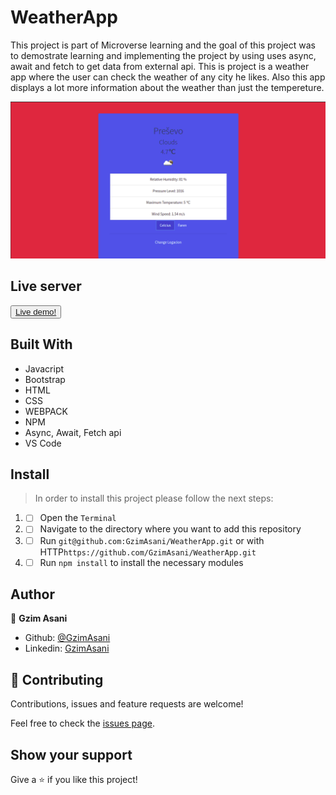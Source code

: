 # WeatherApp

This project is part of Microverse learning and the goal of this project was to demostrate learning and implementing the project by using  uses async, await and fetch to get data from external api. This is project is a weather app where the user can check the weather of any city he likes. Also this app displays a lot more information about the weather than just the tempereture. 

![img](./readme.png)

## Live server
<button> <a href="https://optimistic-euler-a877c4.netlify.app/"> Live demo!</a> </button>

## Built With 

- Javacript
- Bootstrap
- HTML
- CSS
- WEBPACK
- NPM
- Async, Await, Fetch api
- VS Code

## Install 

> In order to install this project please follow the next steps:

1. - [ ] Open the `Terminal`
2. - [ ] Navigate to the directory where you want to add this repository
3. - [ ] Run `git@github.com:GzimAsani/WeatherApp.git` or with HTTP`https://github.com/GzimAsani/WeatherApp.git` 
4. - [ ] Run `npm install` to install the necessary modules

## Author

👤 **Gzim Asani**
- Github: [@GzimAsani](https://github.com/GzimAsani)
- Linkedin: [GzimAsani](https://www.linkedin.com/in/gzim-asani-83390a17a/)

## 🤝 Contributing

Contributions, issues and feature requests are welcome!

Feel free to check the [issues page](https://github.com/Div685/JS-Library/issues).


## Show your support

Give a ⭐️ if you like this project!